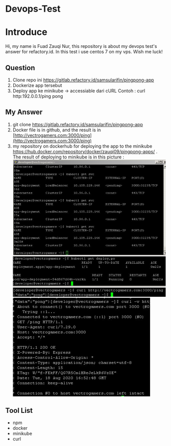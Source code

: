 # Devops-Test
# Introduce

Hi, my name is Fuad Zauqi Nur, this repository is about my devops test's answer for refactory.id. In this test i use centos 7 on my vps. Wish me luck!


## Question

1. Clone repo ini https://gitlab.refactory.id/samsularifin/pingpong-app
2. Dockerize app tersebut
3. Deploy app ke minikube -> accessiable dari cURL
Contoh :
 curl http:192.0.0.1/ping
 pong

## My Answer

1. git clone https://gitlab.refactory.id/samsularifin/pingpong-app
2. Docker file is in github, and the result is in [http://vectrogamers.com:3000/ping](http://vectrogamers.com:3000/ping)
3. my repository on dockerhub for deploying the app to the minikube https://hub.docker.com/repository/docker/zauqi09/pingpong-apps/ .
The result of deploying to minikube is in this picture :
![deploying to minikube](https://raw.githubusercontent.com/zauqi09/Devops-Test/master/pict/deployminikube.JPG)
![the app deployed](https://raw.githubusercontent.com/zauqi09/Devops-Test/master/pict/deployminikube2.JPG)
![curl testing](https://raw.githubusercontent.com/zauqi09/Devops-Test/master/pict/pong.JPG)
![curl testing with -v](https://raw.githubusercontent.com/zauqi09/Devops-Test/master/pict/pong2.JPG)

## Tool List

 - npm
 - docker
 - minikube
 - curl
